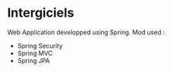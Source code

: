 # Intergiciels

Web Application developped using Spring.
Mod used :
  - Spring Security
  - Spring MVC
  - Spring JPA
